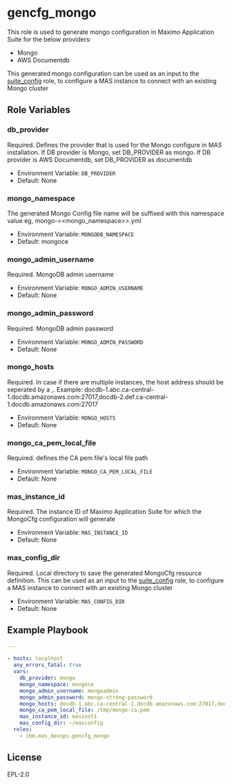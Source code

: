 gencfg_mongo
============

This role is used to generate mongo configuration in Maximo Application Suite for the below providers:
  - Mongo
  - AWS Documentdb

This generated mongo configuration can be used as an input to the [suite_config](suite_config.md) role, to configure a MAS instance to connect with an existing Mongo cluster

Role Variables
--------------

### db_provider
Required.  Defines the provider that is used for the Mongo configure in MAS installation. If DB provider is Mongo, set DB_PROVIDER as mongo. If DB provider is AWS Documentdb, set DB_PROVIDER as documentdb

- Environment Variable: `DB_PROVIDER`
- Default: None

### mongo_namespace
The generated Mongo Config file name will be suffixed with this namespace value eg, mongo-<<mongo_namespace>>.yml

- Environment Variable: `MONGODB_NAMESPACE`
- Default: mongoce

### mongo_admin_username
Required. MongoDB admin username

- Environment Variable: `MONGO_ADMIN_USERNAME`
- Default: None

### mongo_admin_password
Required. MongoDB admin password

- Environment Variable: `MONGO_ADMIN_PASSWORD`
- Default: None

### mongo_hosts
Required. In case if there are multiple instances, the host address should be seperated by a ,. Example: docdb-1.abc.ca-central-1.docdb.amazonaws.com:27017,docdb-2.def.ca-central-1.docdb.amazonaws.com:27017

- Environment Variable: `MONGO_HOSTS`
- Default: None

### mongo_ca_pem_local_file
Required. defines the CA pem file's local file path

- Environment Variable: `MONGO_CA_PEM_LOCAL_FILE`
- Default: None

### mas_instance_id
Required. The instance ID of Maximo Application Suite for which the MongoCfg configuration will generate 

- Environment Variable: `MAS_INSTANCE_ID`
- Default: None

### mas_config_dir
Required. Local directory to save the generated MongoCfg resource definition. This can be used as an input to the [suite_config](suite_config.md) role, to configure a MAS instance to connect with an existing Mongo cluster

- Environment Variable: `MAS_CONFIG_DIR`
- Default: None

Example Playbook
----------------

```yaml
---

- hosts: localhost
  any_errors_fatal: true 
  vars:
    db_provider: mongo
    mongo_namespace: mongoce
    mongo_admin_username: mongoadmin
    mongo_admin_password: mongo-strong-password
    mongo_hosts: docdb-1.abc.ca-central-1.docdb.amazonaws.com:27017,docdb-2.def.ca-central-1.docdb.amazonaws.com:27017
    mongo_ca_pem_local_file: /tmp/mongo-ca.pem
    mas_instance_id: masinst1
    mas_config_dir: ~/masconfig  
  roles:
    - ibm.mas_devops.gencfg_mongo
```

License
-------

EPL-2.0
